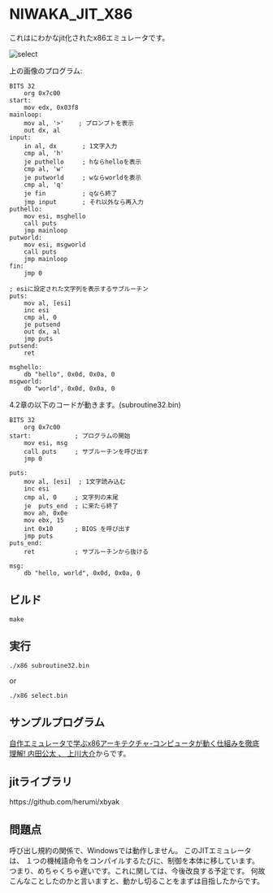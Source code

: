 # NIWAKA_JIT_X86
これはにわかなjit化されたx86エミュレータです。

![select](https://github.com/NiwakaDev/NIWAKA_JIT_X86/blob/main/images/select.png)


上の画像のプログラム:
```
BITS 32
    org 0x7c00
start:
    mov edx, 0x03f8
mainloop:
    mov al, '>'    ; プロンプトを表示
    out dx, al
input:
    in al, dx       ; 1文字入力
    cmp al, 'h'
    je puthello     ; hならhelloを表示
    cmp al, 'w'
    je putworld     ; wならworldを表示
    cmp al, 'q'
    je fin          ; qなら終了
    jmp input       ; それ以外なら再入力
puthello:
    mov esi, msghello
    call puts
    jmp mainloop
putworld:
    mov esi, msgworld
    call puts
    jmp mainloop
fin:
    jmp 0

; esiに設定された文字列を表示するサブルーチン
puts:
    mov al, [esi]
    inc esi
    cmp al, 0
    je putsend
    out dx, al
    jmp puts
putsend:
    ret

msghello:
    db "hello", 0x0d, 0x0a, 0
msgworld:
    db "world", 0x0d, 0x0a, 0

```


4.2章の以下のコードが動きます。(subroutine32.bin)

```
BITS 32
    org 0x7c00
start:            ; プログラムの開始
    mov esi, msg
    call puts     ; サブルーチンを呼び出す
    jmp 0

puts:
    mov al, [esi]  ; 1文字読み込む
    inc esi
    cmp al, 0     ; 文字列の末尾
    je  puts_end  ; に来たら終了
    mov ah, 0x0e
    mov ebx, 15
    int 0x10      ; BIOS を呼び出す
    jmp puts
puts_end:
    ret           ; サブルーチンから抜ける

msg:
    db "hello, world", 0x0d, 0x0a, 0
```

 
 <h2>ビルド</h2>

```
make
```

<h2>実行</h2>

```
./x86 subroutine32.bin
```

or

```
./x86 select.bin
```

 <h2>サンプルプログラム</h2>
  <a href="https://www.amazon.co.jp/%E8%87%AA%E4%BD%9C%E3%82%A8%E3%83%9F%E3%83%A5%E3%83%AC%E3%83%BC%E3%82%BF%E3%81%A7%E5%AD%A6%E3%81%B6x86%E3%82%A2%E3%83%BC%E3%82%AD%E3%83%86%E3%82%AF%E3%83%81%E3%83%A3-%E3%82%B3%E3%83%B3%E3%83%94%E3%83%A5%E3%83%BC%E3%82%BF%E3%81%8C%E5%8B%95%E3%81%8F%E4%BB%95%E7%B5%84%E3%81%BF%E3%82%92%E5%BE%B9%E5%BA%95%E7%90%86%E8%A7%A3-%E5%86%85%E7%94%B0%E5%85%AC%E5%A4%AA/dp/4839954747/ref=sr_1_1?__mk_ja_JP=%E3%82%AB%E3%82%BF%E3%82%AB%E3%83%8A&keywords=%E8%87%AA%E4%BD%9C%E3%82%A8%E3%83%9F%E3%83%A5%E3%83%AC%E3%83%BC%E3%82%BF&qid=1638354148&s=books&sr=1-1">自作エミュレータで学ぶx86アーキテクチャ-コンピュータが動く仕組みを徹底理解! 
 内田公太 、 上川大介</a>からです。

 <h2>jitライブラリ</h2>
 https://github.com/herumi/xbyak

 <h2>問題点</h2>
 呼び出し規約の関係で、Windowsでは動作しません。
 このJITエミュレータは、
 １つの機械語命令をコンパイルするたびに、制御を本体に移しています。
 つまり、めちゃくちゃ遅いです。これに関しては、今後改良する予定です。
 何故こんなことしたのかと言いますと、動かし切ることをまずは目指したからです。